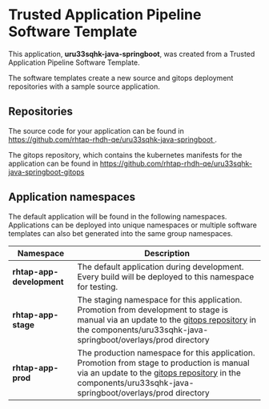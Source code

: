 # Trusted Application Pipeline Software Template

This application, **uru33sqhk-java-springboot**, was created from a Trusted Application Pipeline Software Template.

The software templates create a new source and gitops deployment repositories with a sample source application. 

## Repositories

The source code for your application can be found in [https://github.com/rhtap-rhdh-qe/uru33sqhk-java-springboot ](https://github.com/rhtap-rhdh-qe/uru33sqhk-java-springboot ).
 
The gitops repository, which contains the kubernetes manifests for the application can be found in 
[https://github.com/rhtap-rhdh-qe/uru33sqhk-java-springboot-gitops ](https://github.com/rhtap-rhdh-qe/uru33sqhk-java-springboot-gitops ) 

## Application namespaces 

The default application will be found in the following namespaces. Applications can be deployed into unique namespaces or multiple software templates can also bet generated into the same group namespaces.  

|  Namespace   |  Description   |  
| -------- | -------- |   
| **rhtap-app-development** | The default application during development. Every build will be deployed to this namespace for testing. | 
| **rhtap-app-stage** | The staging namespace for this application. Promotion from development to stage is manual via an update to the [gitops repository](https://github.com/rhtap-rhdh-qe/uru33sqhk-java-springboot-gitops ) in the components/uru33sqhk-java-springboot/overlays/prod directory |  
| **rhtap-app-prod** | The production namespace for this application. Promotion from stage to production is manual via an update to the [gitops repository](https://github.com/rhtap-rhdh-qe/uru33sqhk-java-springboot-gitops ) in the components/uru33sqhk-java-springboot/overlays/prod directory | 